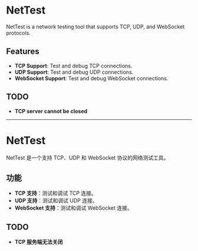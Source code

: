 # NetTest

NetTest is a network testing tool that supports TCP, UDP, and WebSocket protocols.

## Features

- **TCP Support**: Test and debug TCP connections.
- **UDP Support**: Test and debug UDP connections.
- **WebSocket Support**: Test and debug WebSocket connections.

## TODO

- **TCP server cannot be closed**

---

# NetTest

NetTest 是一个支持 TCP、UDP 和 WebSocket 协议的网络测试工具。

## 功能

- **TCP 支持**：测试和调试 TCP 连接。
- **UDP 支持**：测试和调试 UDP 连接。
- **WebSocket 支持**：测试和调试 WebSocket 连接。

## TODO

- **TCP 服务端无法关闭**